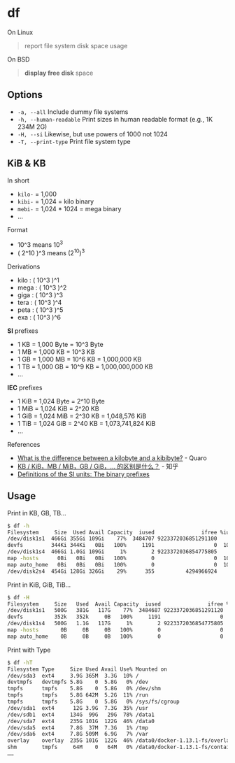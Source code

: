 # df

On Linux

> report file system disk space usage

On BSD

> **display free disk** space

## Options

- `-a, --all` Include dummy file systems
- `-h, --human-readable` Print sizes in human readable format (e.g., 1K 234M 2G)
- `-H, --si` Likewise, but use powers of 1000 not 1024
- `-T, --print-type` Print file system type

## KiB & KB

In short

- `kilo-` = 1,000
- `kibi-` = 1,024 = kilo binary
- `mebi-` = 1,024 * 1024 = mega binary
- …

Format

- 10^3 means 10<sup>3</sup>
- ( 2^10 )^3 means (2<sup>10</sup>)<sup>3</sup>

Derivations

- kilo : ( 10^3 )^1
- mega : ( 10^3 )^2
- giga : ( 10^3 )^3
- tera : ( 10^3 )^4
- peta : ( 10^3 )^5
- exa : ( 10^3 )^6

**SI** prefixes

- 1 KB = 1,000 Byte = 10^3 Byte
- 1 MB = 1,000 KB = 10^3 KB
- 1 GB = 1,000 MB = 10^6 KB = 1,000,000 KB
- 1 TB = 1,000 GB = 10^9 KB = 1,000,000,000 KB
- …

**IEC** prefixes

- 1 KiB = 1,024 Byte = 2^10 Byte
- 1 MiB = 1,024 KiB = 2^20 KB
- 1 GiB = 1,024 MiB = 2^30 KB = 1,048,576 KiB
- 1 TiB = 1,024 GiB = 2^40 KB = 1,073,741,824 KiB
- …

References

- [What is the difference between a kilobyte and a kibibyte?](https://www.quora.com/What-is-the-difference-between-a-kilobyte-and-a-kibibyte) - Quaro
- [KB / KiB，MB / MiB，GB / GiB，… 的区别是什么？](https://www.zhihu.com/question/24601215) - 知乎
- [Definitions of the SI units: The binary prefixes](https://physics.nist.gov/cuu/Units/binary.html)

## Usage

Print in KB, GB, TB…

```bash
$ df -h
Filesystem     Size  Used Avail Capacity  iused               ifree %iused  Mounted on
/dev/disk1s1  466Gi 355Gi 109Gi    77%  3484707 9223372036851291100    0%   /
devfs         344Ki 344Ki   0Bi   100%     1191                   0  100%   /dev
/dev/disk1s4  466Gi 1.0Gi 109Gi     1%        2 9223372036854775805    0%   /private/var/vm
map -hosts      0Bi   0Bi   0Bi   100%        0                   0  100%   /net
map auto_home   0Bi   0Bi   0Bi   100%        0                   0  100%   /home
/dev/disk2s4  454Gi 128Gi 326Gi    29%      355          4294966924    0%   /Volumes/IceHe_何志远
```

Print in KiB, GiB, TiB…

```bash
$ df -H
Filesystem     Size   Used  Avail Capacity  iused               ifree %iused  Mounted on
/dev/disk1s1   500G   381G   117G    77%  3484687 9223372036851291120    0%   /
devfs          352k   352k     0B   100%     1191                   0  100%   /dev
/dev/disk1s4   500G   1.1G   117G     1%        2 9223372036854775805    0%   /private/var/vm
map -hosts       0B     0B     0B   100%        0                   0  100%   /net
map auto_home    0B     0B     0B   100%        0                   0  100%   /home
```

Print with Type

```bash
$ df -hT
Filesystem Type     Size Used Avail Use% Mounted on
/dev/sda3  ext4     3.9G 365M  3.3G  10% /
devtmpfs   devtmpfs 5.8G    0  5.8G   0% /dev
tmpfs      tmpfs    5.8G    0  5.8G   0% /dev/shm
tmpfs      tmpfs    5.8G 642M  5.2G  11% /run
tmpfs      tmpfs    5.8G    0  5.8G   0% /sys/fs/cgroup
/dev/sda1  ext4      12G 3.9G  7.3G  35% /usr
/dev/sdb1  ext4     134G  99G   29G  78% /data1
/dev/sda7  ext4     235G 101G  122G  46% /data0
/dev/sda5  ext4     7.8G  37M  7.3G   1% /tmp
/dev/sda6  ext4     7.8G 509M  6.9G   7% /var
overlay    overlay  235G 101G  122G  46% /data0/docker-1.13.1-fs/overlay/64fce5a854ba98f1dac917735fd4531bac33c29378a29d4523a283dbd5bd605b/merged
shm        tmpfs     64M    0   64M   0% /data0/docker-1.13.1-fs/containers/dc50f340afd86e2e93dbc0c76d36bb5379288d64e9f6eb23bb29b19a1633ba33/shm
……
```